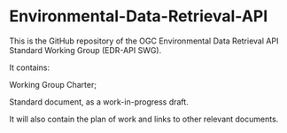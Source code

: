 # Environmental-Data-Retrieval-API
This is the GitHub repository of the OGC Environmental Data Retrieval API Standard Working Group (EDR-API SWG).

It contains:
  
  Working Group Charter;
  
  Standard document, as a work-in-progress draft.

It will also contain the plan of work and links to other relevant documents. 

 
